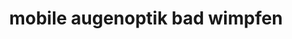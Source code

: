 ---
title: "mobile augenoptik bad wimpfen"
url: /bad-wimpfen/mobile-augenoptik-bad-wimpfen/
shop: Optiker
---